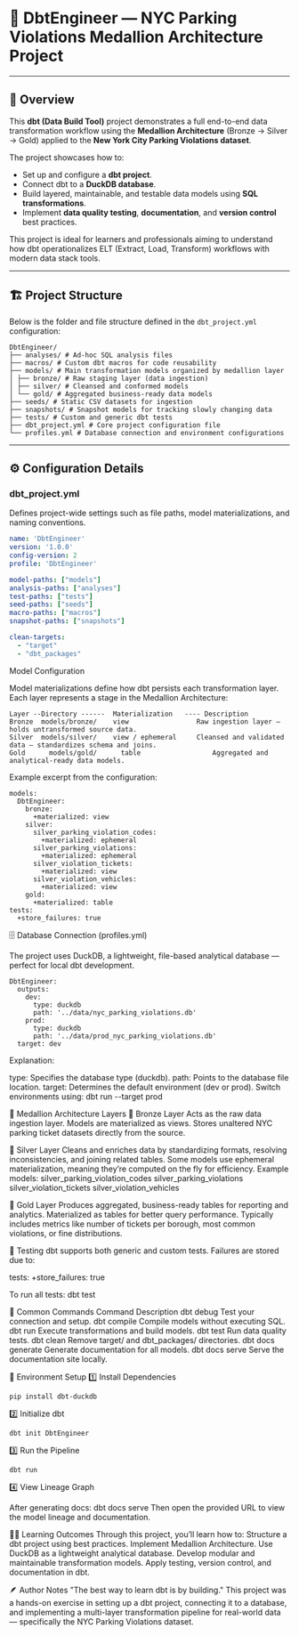 # 🧠 DbtEngineer — NYC Parking Violations Medallion Architecture Project

---

## 📘 Overview

This **dbt (Data Build Tool)** project demonstrates a full end-to-end data transformation workflow using the **Medallion Architecture** (Bronze → Silver → Gold) applied to the **New York City Parking Violations dataset**.  

The project showcases how to:
- Set up and configure a **dbt project**.
- Connect dbt to a **DuckDB database**.
- Build layered, maintainable, and testable data models using **SQL transformations**.
- Implement **data quality testing**, **documentation**, and **version control** best practices.

This project is ideal for learners and professionals aiming to understand how dbt operationalizes ELT (Extract, Load, Transform) workflows with modern data stack tools.

---

## 🏗️ Project Structure

Below is the folder and file structure defined in the `dbt_project.yml` configuration:

```
DbtEngineer/
├── analyses/ # Ad-hoc SQL analysis files
├── macros/ # Custom dbt macros for code reusability
├── models/ # Main transformation models organized by medallion layer
│ ├── bronze/ # Raw staging layer (data ingestion)
│ ├── silver/ # Cleansed and conformed models
│ └── gold/ # Aggregated business-ready data models
├── seeds/ # Static CSV datasets for ingestion
├── snapshots/ # Snapshot models for tracking slowly changing data
├── tests/ # Custom and generic dbt tests
├── dbt_project.yml # Core project configuration file
└── profiles.yml # Database connection and environment configurations
```

---

## ⚙️ Configuration Details

### **dbt_project.yml**

Defines project-wide settings such as file paths, model materializations, and naming conventions.

```yaml
name: 'DbtEngineer'
version: '1.0.0'
config-version: 2
profile: 'DbtEngineer'

model-paths: ["models"]
analysis-paths: ["analyses"]
test-paths: ["tests"]
seed-paths: ["seeds"]
macro-paths: ["macros"]
snapshot-paths: ["snapshots"]

clean-targets:
  - "target"
  - "dbt_packages"
```
Model Configuration

Model materializations define how dbt persists each transformation layer.
Each layer represents a stage in the Medallion Architecture:

```
Layer --Directory ------  Materialization	---- Description
Bronze	models/bronze/	  view	               Raw ingestion layer — holds untransformed source data.
Silver	models/silver/	  view / ephemeral	   Cleansed and validated data — standardizes schema and joins.
Gold	  models/gold/	    table	               Aggregated and analytical-ready data models.
```

Example excerpt from the configuration:
```
models:
  DbtEngineer:
    bronze:
      +materialized: view
    silver:
      silver_parking_violation_codes:
        +materialized: ephemeral
      silver_parking_violations:
        +materialized: ephemeral
      silver_violation_tickets:
        +materialized: view
      silver_violation_vehicles:
        +materialized: view      
    gold:
      +materialized: table 
tests:
  +store_failures: true
```

🗄️ Database Connection (profiles.yml)

The project uses DuckDB, a lightweight, file-based analytical database — perfect for local dbt development.
```
DbtEngineer:
  outputs:
    dev:
      type: duckdb
      path: '../data/nyc_parking_violations.db'   
    prod:
      type: duckdb
      path: '../data/prod_nyc_parking_violations.db'  
  target: dev
```

Explanation:

type: Specifies the database type (duckdb).
path: Points to the database file location.
target: Determines the default environment (dev or prod).
Switch environments using:
dbt run --target prod

🧱 Medallion Architecture Layers
🥉 Bronze Layer
Acts as the raw data ingestion layer.
Models are materialized as views.
Stores unaltered NYC parking ticket datasets directly from the source.

🥈 Silver Layer
Cleans and enriches data by standardizing formats, resolving inconsistencies, and joining related tables.
Some models use ephemeral materialization, meaning they’re computed on the fly for efficiency.
Example models:
silver_parking_violation_codes
silver_parking_violations
silver_violation_tickets
silver_violation_vehicles

🥇 Gold Layer
Produces aggregated, business-ready tables for reporting and analytics.
Materialized as tables for better query performance.
Typically includes metrics like number of tickets per borough, most common violations, or fine distributions.

🧪 Testing
dbt supports both generic and custom tests.
Failures are stored due to:

tests:
  +store_failures: true
  
To run all tests:
dbt test

🧭 Common Commands
Command	Description
dbt debug	Test your connection and setup.
dbt compile	Compile models without executing SQL.
dbt run	Execute transformations and build models.
dbt test	Run data quality tests.
dbt clean	Remove target/ and dbt_packages/ directories.
dbt docs generate	Generate documentation for all models.
dbt docs serve	Serve the documentation site locally.


🧰 Environment Setup
1️⃣ Install Dependencies
```
pip install dbt-duckdb
```
2️⃣ Initialize dbt
```
dbt init DbtEngineer
```
3️⃣ Run the Pipeline
```
dbt run
```
4️⃣ View Lineage Graph

After generating docs:
dbt docs serve
Then open the provided URL to view the model lineage and documentation.

🧑‍💻 Learning Outcomes
Through this project, you’ll learn how to:
Structure a dbt project using best practices.
Implement Medallion Architecture.
Use DuckDB as a lightweight analytical database.
Develop modular and maintainable transformation models.
Apply testing, version control, and documentation in dbt.

🪶 Author Notes
"The best way to learn dbt is by building."
This project was a hands-on exercise in setting up a dbt project, connecting it to a database, and implementing a multi-layer transformation pipeline for real-world data — specifically the NYC Parking Violations dataset.


